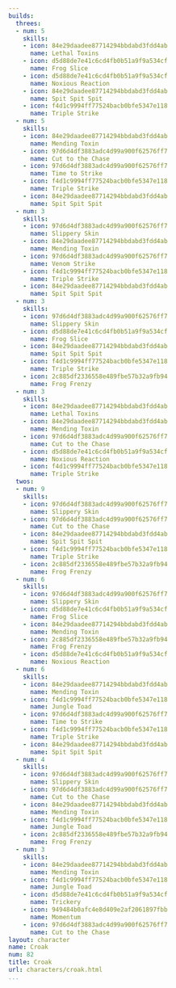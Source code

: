 ```yaml
---
builds:
  threes:
  - num: 5
    skills:
    - icon: 84e29daadee87714294bbdabd3fdd4ab
      name: Lethal Toxins
    - icon: d5d88de7e41c6cd4fb0b51a9f9a534cf
      name: Frog Slice
    - icon: d5d88de7e41c6cd4fb0b51a9f9a534cf
      name: Noxious Reaction
    - icon: 84e29daadee87714294bbdabd3fdd4ab
      name: Spit Spit Spit
    - icon: f4d1c9994ff77524bacb0bfe5347e118
      name: Triple Strike
  - num: 5
    skills:
    - icon: 84e29daadee87714294bbdabd3fdd4ab
      name: Mending Toxin
    - icon: 97d6d4df3883adc4d99a900f62576ff7
      name: Cut to the Chase
    - icon: 97d6d4df3883adc4d99a900f62576ff7
      name: Time to Strike
    - icon: f4d1c9994ff77524bacb0bfe5347e118
      name: Triple Strike
    - icon: 84e29daadee87714294bbdabd3fdd4ab
      name: Spit Spit Spit
  - num: 3
    skills:
    - icon: 97d6d4df3883adc4d99a900f62576ff7
      name: Slippery Skin
    - icon: 84e29daadee87714294bbdabd3fdd4ab
      name: Mending Toxin
    - icon: 97d6d4df3883adc4d99a900f62576ff7
      name: Venom Strike
    - icon: f4d1c9994ff77524bacb0bfe5347e118
      name: Triple Strike
    - icon: 84e29daadee87714294bbdabd3fdd4ab
      name: Spit Spit Spit
  - num: 3
    skills:
    - icon: 97d6d4df3883adc4d99a900f62576ff7
      name: Slippery Skin
    - icon: d5d88de7e41c6cd4fb0b51a9f9a534cf
      name: Frog Slice
    - icon: 84e29daadee87714294bbdabd3fdd4ab
      name: Spit Spit Spit
    - icon: f4d1c9994ff77524bacb0bfe5347e118
      name: Triple Strike
    - icon: 2c885df2336558e489fbe57b32a9fb94
      name: Frog Frenzy
  - num: 3
    skills:
    - icon: 84e29daadee87714294bbdabd3fdd4ab
      name: Lethal Toxins
    - icon: 84e29daadee87714294bbdabd3fdd4ab
      name: Mending Toxin
    - icon: 97d6d4df3883adc4d99a900f62576ff7
      name: Cut to the Chase
    - icon: d5d88de7e41c6cd4fb0b51a9f9a534cf
      name: Noxious Reaction
    - icon: f4d1c9994ff77524bacb0bfe5347e118
      name: Triple Strike
  twos:
  - num: 9
    skills:
    - icon: 97d6d4df3883adc4d99a900f62576ff7
      name: Slippery Skin
    - icon: 97d6d4df3883adc4d99a900f62576ff7
      name: Cut to the Chase
    - icon: 84e29daadee87714294bbdabd3fdd4ab
      name: Spit Spit Spit
    - icon: f4d1c9994ff77524bacb0bfe5347e118
      name: Triple Strike
    - icon: 2c885df2336558e489fbe57b32a9fb94
      name: Frog Frenzy
  - num: 6
    skills:
    - icon: 97d6d4df3883adc4d99a900f62576ff7
      name: Slippery Skin
    - icon: d5d88de7e41c6cd4fb0b51a9f9a534cf
      name: Frog Slice
    - icon: 84e29daadee87714294bbdabd3fdd4ab
      name: Mending Toxin
    - icon: 2c885df2336558e489fbe57b32a9fb94
      name: Frog Frenzy
    - icon: d5d88de7e41c6cd4fb0b51a9f9a534cf
      name: Noxious Reaction
  - num: 6
    skills:
    - icon: 84e29daadee87714294bbdabd3fdd4ab
      name: Mending Toxin
    - icon: f4d1c9994ff77524bacb0bfe5347e118
      name: Jungle Toad
    - icon: 97d6d4df3883adc4d99a900f62576ff7
      name: Time to Strike
    - icon: f4d1c9994ff77524bacb0bfe5347e118
      name: Triple Strike
    - icon: 84e29daadee87714294bbdabd3fdd4ab
      name: Spit Spit Spit
  - num: 4
    skills:
    - icon: 97d6d4df3883adc4d99a900f62576ff7
      name: Slippery Skin
    - icon: 97d6d4df3883adc4d99a900f62576ff7
      name: Cut to the Chase
    - icon: 84e29daadee87714294bbdabd3fdd4ab
      name: Mending Toxin
    - icon: f4d1c9994ff77524bacb0bfe5347e118
      name: Jungle Toad
    - icon: 2c885df2336558e489fbe57b32a9fb94
      name: Frog Frenzy
  - num: 3
    skills:
    - icon: 84e29daadee87714294bbdabd3fdd4ab
      name: Mending Toxin
    - icon: f4d1c9994ff77524bacb0bfe5347e118
      name: Jungle Toad
    - icon: d5d88de7e41c6cd4fb0b51a9f9a534cf
      name: Trickery
    - icon: 949484b0afc4e8d409e2af2061897fbb
      name: Momentum
    - icon: 97d6d4df3883adc4d99a900f62576ff7
      name: Cut to the Chase
layout: character
name: Croak
num: 82
title: Croak
url: characters/croak.html
...
```

